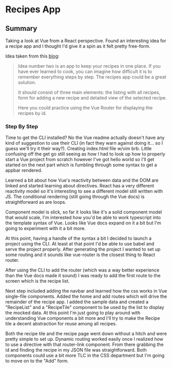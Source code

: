 # Recipes App

## Summary
Taking a look at Vue from a React perspective. Found an interesting idea for a recipe app and I thought I'd give it a spin as it felt pretty free-form.

Idea taken from this [blog](https://www.blog.duomly.com/vue-js-project-ideas-for-beginners/):

>Idea number two is an app to keep your recipes in one place. If you have ever learned to cook, you can imagine how difficult it is to remember everything steps by step. The recipes app could be a great solution.
>
>It should consist of three main elements: the listing with all recipes, form for adding a new recipe and detailed view of the selected recipe. 
>
>Here you could practice using the Vue Router for displaying the recipes by id. 

### Step By Step
Time to get the CLI installed? No the Vue readme actually doesn't have any kind of suggestion to use their CLI (in fact they warn against doing it... so I guess we'll try it their way?). Creating index.html file w/vim brb. Little confusing off the get go still seeing as how I had to look up how to properly start a Vue project from scratch however I've got hello world so I'll get started on the next part which is fumbling through some syntax to get a appbar rendered.

Learned a bit about how Vue's reactivity between data and the DOM are linked and started learning about directives. React has a very different reactivity model so it's interesting to see a different model still written with JS.
The conditional rendering (still going through the Vue docs) is straightforward as are loops.

Component model is slick, so far it looks like it's a solid component model that would scale, I'm interested how you'd be able to work typescript into the template syntax of Vue. Looks like Vue docs expand on it a bit but I'm going to experiment with it a bit more.

At this point, having a handle of the syntax a bit I decided to launch a project using the CLI. At least at that point I'd be able to use babel and serve the project properly. After generating the project I wanted to set up some routing and it sounds like vue-router is the closest thing to React router.

After using the CLI to add the router (which was a way better experience than the Vue docs made it sound) I was ready to add the first route to the screen which is the recipe list.

Next step included adding the navbar and learned how the css works in Vue single-file components. Added the home and add routes which will drive the remainder of the recipe app.
I added the sample data and created a "RecipeList" and a "RecipeTile" component to be used by the list to display the mocked data.
At this point I'm just going to play around with understanding Vue components a bit more and I'll try to make the Recipe tile a decent abstraction for reuse among all recipes.

Both the recipe tile and the recipe page went down without a hitch and were pretty simple to set up. Dynamic routing worked easily once I realized how to use a directive with that router-link component. From there grabbing the id and finding the recipe in my JSON file was straightforward. Both components could use a bit more TLC in the CSS department but I'm going to move on to the "Add" form.
